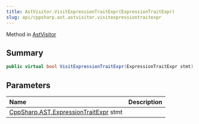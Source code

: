```yaml
---
title: AstVisitor.VisitExpressionTraitExpr(ExpressionTraitExpr)
slug: api/cppsharp.ast.astvisitor.visitexpressiontraitexpr
---
```

Method in [AstVisitor](/api/cppsharp/ast/astvisitor)

## Summary



```csharp
public virtual bool VisitExpressionTraitExpr(ExpressionTraitExpr stmt)
```

## Parameters

|Name|Description|
|:---|:---|
|[CppSharp.AST.ExpressionTraitExpr](/api/cppsharp/ast/expressiontraitexpr) stmt||

